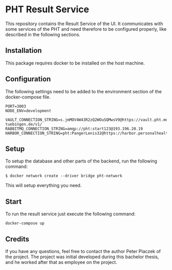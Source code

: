 # PHT Result Service
This repository contains the Result Service of the UI.
It communicates with some services of the PHT and need therefore to be configured properly, like described 
in the following sections.

## Installation
This package requires docker to be installed on the host machine.

## Configuration
The following settings need to be added to the environment section of the docker-compose file.
```
PORT=3003
NODE_ENV=development

VAULT_CONNECTION_STRING=s.jmMOV4W43R2zQ2WOuSQMwsV9@https://vault.pht.medic.uni-tuebingen.de/v1/
RABBITMQ_CONNECTION_STRING=amqp://pht:start123@193.196.20.19
HARBOR_CONNECTION_STRING=pht:PangerLenis32@https://harbor.personalhealthtrain.de/api/v2.0/

```

## Setup
To setup the database and other parts of the backend, run the following command:
```
$ docker network create --driver bridge pht-network
```
This will setup everything you need.

## Start
To run the result service just execute the following command:
 ```
docker-compose up
```

## Credits
If you have any questions, feel free to contact the author Peter Placzek of the project.
The project was initial developed during this bachelor thesis, and he worked after that as employee
on the project.
